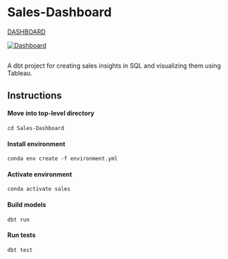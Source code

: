 # Sales-Dashboard

[DASHBOARD](https://public.tableau.com/views/SALESDASHBOARD_16710058332310/Dashboard?:language=en-US&:display_count=n&:origin=viz_share_link)

<div class='tableauPlaceholder' id='viz1671010103140' style='position: relative'><noscript><a href='#'><img alt='Dashboard ' src='https:&#47;&#47;public.tableau.com&#47;static&#47;images&#47;SA&#47;SALESDASHBOARD_16710058332310&#47;Dashboard&#47;1_rss.png' style='border: none' /></a></noscript><object class='tableauViz'  style='display:none;'><param name='host_url' value='https%3A%2F%2Fpublic.tableau.com%2F' /> <param name='embed_code_version' value='3' /> <param name='path' value='views&#47;SALESDASHBOARD_16710058332310&#47;Dashboard?:language=en-US&amp;:embed=true' /> <param name='toolbar' value='yes' /><param name='static_image' value='https:&#47;&#47;public.tableau.com&#47;static&#47;images&#47;SA&#47;SALESDASHBOARD_16710058332310&#47;Dashboard&#47;1.png' /> <param name='animate_transition' value='yes' /><param name='display_static_image' value='yes' /><param name='display_spinner' value='yes' /><param name='display_overlay' value='yes' /><param name='display_count' value='yes' /><param name='language' value='en-US' /></object></div>

##

A dbt project for creating sales insights in SQL and visualizing them using Tableau.

## Instructions

#### Move into top-level directory
```
cd Sales-Dashboard
```

#### Install environment
```
conda env create -f environment.yml
```

#### Activate environment
```
conda activate sales
```

#### Build models
```
dbt run
```

#### Run tests
```
dbt test
```

